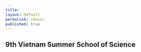 ```yaml
---
title:
layout: default
permalink: /misc/
published: true
---
```


## 9th Vietnam Summer School of Science
